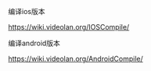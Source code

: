 编译ios版本

https://wiki.videolan.org/IOSCompile/

编译android版本

https://wiki.videolan.org/AndroidCompile/